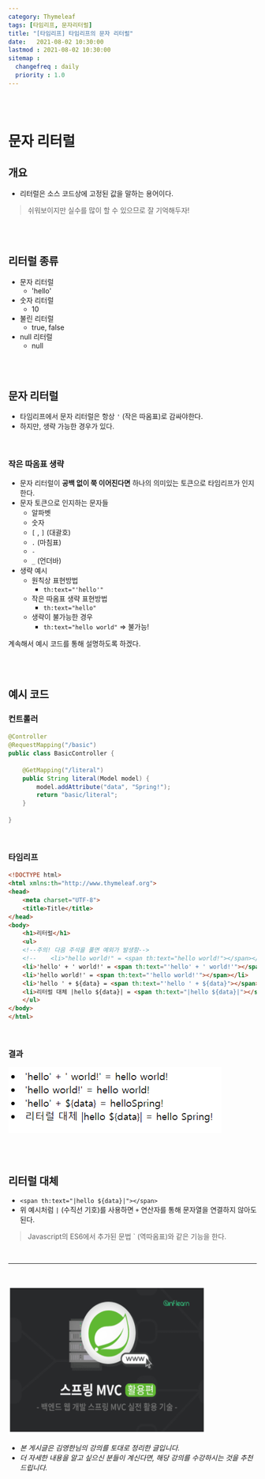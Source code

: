 ```yaml
---
category: Thymeleaf
tags: [타임리프, 문자리터럴]
title: "[타임리프] 타임리프의 문자 리터럴"
date:   2021-08-02 10:30:00 
lastmod : 2021-08-02 10:30:00
sitemap :
  changefreq : daily
  priority : 1.0
---
```


<br/><br/>

# 문자 리터럴

## 개요

- 리터럴은 소스 코드상에 고정된 값을 말하는 용어이다.

> 쉬워보이지만 실수를 많이 할 수 있으므로 잘 기억해두자!

<br><br>

## 리터럴 종류

- 문자 리터럴
    - 'hello'
- 숫자 리터럴
    - 10
- 불린 리터럴
    - true, false
- null 리터럴
    - null

<br><br>

## 문자 리터럴

- 타임리프에서 문자 리터럴은 항상 `'` (작은 따옴표)로 감싸야한다.
- 하지만, 생략 가능한 경우가 있다.

<br>

### 작은 따옴표 생략

- 문자 리터럴이 **공백 없이 쭉 이어진다면** 하나의 의미있는 토큰으로 타임리프가 인지한다.
- 문자 토큰으로 인지하는 문자들
    - 알파벳
    - 숫자
    - `[` , `]` (대괄호)
    - `.` (마침표)
    - `-`
    - `_` (언더바)
- 생략 예시
    - 원칙상 표현방법
        - `th:text="'hello'"`
    - 작은 따옴표 생략 표현방법
        - `th:text="hello"`
    - 생략이 불가능한 경우
        - `th:text="hello world"` ⇒ 불가능!

계속해서 예시 코드를 통해 설명하도록 하겠다.

<br><br>

## 예시 코드

### 컨트롤러

```java
@Controller
@RequestMapping("/basic")
public class BasicController {

	@GetMapping("/literal")
	public String literal(Model model) {
		model.addAttribute("data", "Spring!");
		return "basic/literal";
	}
	
}
```

<br>

### 타임리프

```html
<!DOCTYPE html>
<html xmlns:th="http://www.thymeleaf.org">
<head>
	<meta charset="UTF-8">
	<title>Title</title>
</head>
<body>
	<h1>리터럴</h1>
	<ul>
	<!--주의! 다음 주석을 풀면 예외가 발생함-->
	<!--    <li>"hello world!" = <span th:text="hello world!"></span></li>-->
	<li>'hello' + ' world!' = <span th:text="'hello' + ' world!'"></span></li>
	<li>'hello world!' = <span th:text="'hello world!'"></span></li>
	<li>'hello ' + ${data} = <span th:text="'hello ' + ${data}"></span></li>
	<li>리터럴 대체 |hello ${data}| = <span th:text="|hello ${data}|"></span></li>
	</ul>
</body>
</html>
```

<br>

### 결과

![결과](/assets/img/2021-08-02-THYMELEAF_Literal/Untitled%209.png)

<br><br>

## 리터럴 대체

- `<span th:text="|hello ${data}|"></span>`
- 위 예시처럼 `|` (수직선 기호)를 사용하면 `+` 연산자를 통해 문자열을 연결하지 않아도 된다.

> Javascript의 ES6에서 추가된 문법 ` (역따옴표)와 같은 기능을 한다.

<br>

---

<br>

<a href="https://inf.run/YPER"><img src="/assets/img/Inflearn_Spring_MVC2/logo.png" width="400px" height="300px"></a>

- *본 게시글은 김영한님의 강의를 토대로 정리한 글입니다.*
- *더 자세한 내용을 알고 싶으신 분들이 계신다면, 해당 강의를 수강하시는 것을 추천드립니다.*